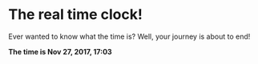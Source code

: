 # The real time clock!

Ever wanted to know what the time is? Well, your journey is about to end!

**The time is Nov 27, 2017, 17:03**